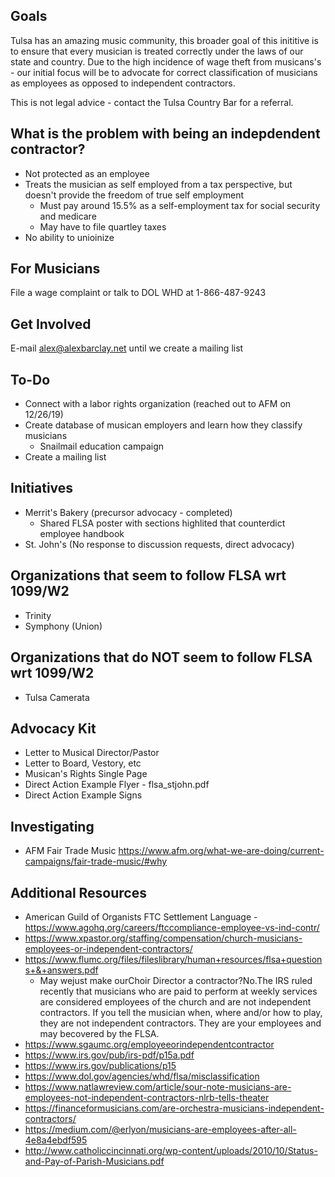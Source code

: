 ## Goals
Tulsa has an amazing music community, this broader goal of this inititive is to ensure that every musician is treated correctly under the laws of our state and country. Due to the high incidence of wage theft from musicans's  - our initial focus will be to advocate for correct classification of musicians as employees as opposed to independent contractors. 

This is not legal advice - contact the Tulsa Country Bar for a referral. 

## What is the problem with being an indepdendent contractor?
- Not protected as an employee 
- Treats the musician as self employed from a tax perspective, but doesn't provide the freedom of true self employment 
   - Must pay around 15.5% as a self-employment tax for social security and medicare
   - May have to file quartley taxes
 - No ability to unioinize

## For Musicians 
File a wage complaint or talk to DOL WHD at 1-866-487-9243

## Get Involved
E-mail alex@alexbarclay.net until we create a mailing list

## To-Do 
- Connect with a labor rights organization (reached out to AFM on 12/26/19) 
- Create database of musican employers and learn how they classify musicians 
   - Snailmail education campaign
- Create a mailing list 

## Initiatives
- Merrit's Bakery (precursor advocacy - completed)
   - Shared FLSA poster with sections highlited that counterdict employee handbook
- St. John's (No response to discussion requests, direct advocacy) 

## Organizations that seem to follow FLSA wrt 1099/W2
- Trinity 
- Symphony (Union) 
 
## Organizations that do NOT seem to follow FLSA wrt 1099/W2
- Tulsa Camerata

## Advocacy Kit
- Letter to Musical Director/Pastor
- Letter to Board, Vestory, etc
- Musican's Rights Single Page
- Direct Action Example Flyer - flsa_stjohn.pdf
- Direct Action Example Signs 

## Investigating 
- AFM Fair Trade Music https://www.afm.org/what-we-are-doing/current-campaigns/fair-trade-music/#why

## Additional Resources 
- American Guild of Organists FTC Settlement Language - https://www.agohq.org/careers/ftccompliance-employee-vs-ind-contr/
- https://www.xpastor.org/staffing/compensation/church-musicians-employees-or-independent-contractors/
- https://www.flumc.org/files/fileslibrary/human+resources/flsa+questions+&+answers.pdf
   - May wejust make ourChoir Director a contractor?No.The IRS ruled recently that musicians who are paid to perform at weekly services are considered employees of the church and are not independent contractors.  If you tell the musician when, where and/or how to play, they are not independent contractors.  They are your employees and may becovered by the FLSA.
- https://www.sgaumc.org/employeeorindependentcontractor
- https://www.irs.gov/pub/irs-pdf/p15a.pdf
- https://www.irs.gov/publications/p15
- https://www.dol.gov/agencies/whd/flsa/misclassification
- https://www.natlawreview.com/article/sour-note-musicians-are-employees-not-independent-contractors-nlrb-tells-theater
- https://financeformusicians.com/are-orchestra-musicians-independent-contractors/
- https://medium.com/@erlyon/musicians-are-employees-after-all-4e8a4ebdf595
- http://www.catholiccincinnati.org/wp-content/uploads/2010/10/Status-and-Pay-of-Parish-Musicians.pdf
